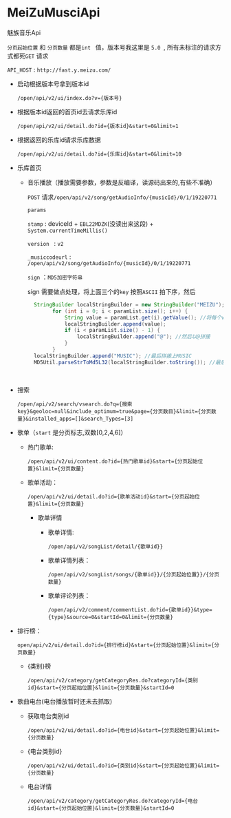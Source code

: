 # MeiZuMusciApi
魅族音乐Api


`分页起始位置` 和 `分页数量` 都是`int ` 值，版本号我这里是 `5.0 `, 所有未标注的请求方式都死`GET` 请求

`API_HOST` :  `http://fast.y.meizu.com/`

- 启动根据版本号拿到版本id

  `/open/api/v2/ui/index.do?v={版本号}`

- 根据版本id返回的首页id去请求乐库id

  `/open/api/v2/ui/detail.do?id={版本id}&start=0&limit=1`

- 根据返回的乐库id请求乐库数据

  `/open/api/v2/ui/detail.do?id={乐库id}&start=0&limit=10`


- 乐库首页

  - 音乐播放（播放需要参数，参数是反编译，读源码出来的,有些不准确）

    `POST` 请求`/open/api/v2/song/getAudioInfo/{musicId}/0/1/19220771`

    `params`

    `stamp` : deviceId + `EBL22MDZK`(没读出来这段) + `System.currentTimeMillis()`

    `version ` : `v2`

    `_musiccodeurl` : `/open/api/v2/song/getAudioInfo/{musicId}/0/1/19220771`

    `sign` ：`MD5加密字符串`

    sign 需要做点处理，将上面三个的`key` 按照`ASCII` 拍下序，然后

    ```java
      StringBuilder localStringBuilder = new StringBuilder("MEIZU");
            for (int i = 0; i < paramList.size(); i++) {
                String value = paramList.get(i).getValue(); //将每个value拼接上去
                localStringBuilder.append(value);
                if (i < paramList.size() - 1) {
                    localStringBuilder.append("@"); //然后以@拼接
                }
            }
      localStringBuilder.append("MUSIC"); //最后拼接上MUSIC
      MD5Util.parseStrToMd5L32(localStringBuilder.toString()); //最后将字符串转换成32为的MD5小写字符串
    ```

    ​


- 搜索

  `/open/api/v2/search/vsearch.do?q={搜索key}&geoloc=null&include_optimum=true&page={分页数目}&limit={分页数量}&installed_apps=[]&search_Types=[3]`


- 歌单（`start` 是分页标志,双数[0,2,4,6]）

  - 热门歌单: 

    `/open/api/v2/ui/content.do?id={热门歌单id}&start={分页起始位置}&limit={分页数量}`

  - 歌单活动：

    `/open/api/v2/ui/detail.do?id={歌单活动id}&start={分页起始位置}&limit={分页数量}`

    - 歌单详情

      - 歌单详情: 

        `/open/api/v2/songList/detail/{歌单id}}`

      - 歌单详情列表：

        `/open/api/v2/songList/songs/{歌单id}}/{分页起始位置}}/{分页数量}`

      - 歌单评论列表：

        `/open/api/v2/comment/commentList.do?id={歌单id}}&type={type}&source=0&startId=0&limit={分页数量}`


- 排行榜：

  `open/api/v2/ui/detail.do?id={排行榜id}&start={分页起始位置}&limit={分页数量}`

  - {类别}榜

    `/open/api/v2/category/getCategoryRes.do?categoryId={类别id}&start={分页起始位置}&limit={分页数量}&startId=0`

- 歌曲电台(电台播放暂时还未去抓取)

  - 获取电台类别id

    `/open/api/v2/ui/detail.do?id={电台id}&start={分页起始位置}&limit={分页数量}`

  - {电台类别id}

    `/open/api/v2/ui/detail.do?id={类别id}&start={分页起始位置}&limit={分页数量}`

  - 电台详情

    `/open/api/v2/category/getCategoryRes.do?categoryId={电台id}&start={分页起始位置}&limit={分页数量}&startId=0`
